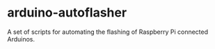 arduino-autoflasher
===================

A set of scripts for automating the flashing of Raspberry Pi connected Arduinos.
